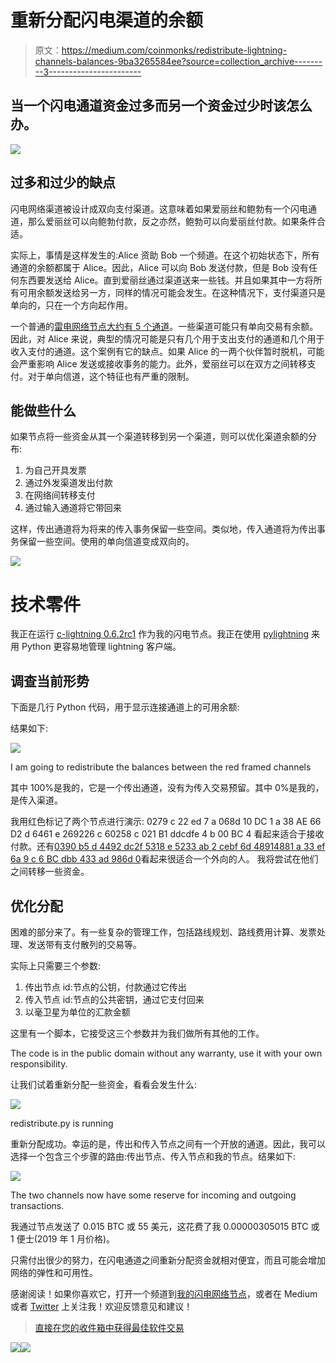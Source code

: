 # 重新分配闪电渠道的余额

> 原文：<https://medium.com/coinmonks/redistribute-lightning-channels-balances-9ba3265584ee?source=collection_archive---------3----------------------->

## 当一个闪电通道资金过多而另一个资金过少时该怎么办。

![](img/845b0be2fd78dfcd914110bc242581cf.png)

## 过多和过少的缺点

闪电网络渠道被设计成双向支付渠道。这意味着如果爱丽丝和鲍勃有一个闪电通道，那么爱丽丝可以向鲍勃付款，反之亦然，鲍勃可以向爱丽丝付款。如果条件合适。

实际上，事情是这样发生的:Alice 资助 Bob 一个频道。在这个初始状态下，所有通道的余额都属于 Alice。因此，Alice 可以向 Bob 发送付款，但是 Bob 没有任何东西要发送给 Alice。直到爱丽丝通过渠道送来一些钱。并且如果其中一方将所有可用余额发送给另一方，同样的情况可能会发生。在这种情况下，支付渠道只是单向的，只在一个方向起作用。

一个普通的[雷电网络节点大约有 5 个通道](https://lightningpeach.com/ln-monitor)。一些渠道可能只有单向交易有余额。因此，对 Alice 来说，典型的情况可能是只有几个用于支出支付的通道和几个用于收入支付的通道。这个案例有它的缺点。如果 Alice 的一两个伙伴暂时脱机，可能会严重影响 Alice 发送或接收事务的能力。此外，爱丽丝可以在双方之间转移支付。对于单向信道，这个特征也有严重的限制。

## 能做些什么

如果节点将一些资金从其一个渠道转移到另一个渠道，则可以优化渠道余额的分布:

1.  为自己开具发票
2.  通过外发渠道发出付款
3.  在网络间转移支付
4.  通过输入通道将它带回来

这样，传出通道将为将来的传入事务保留一些空间。类似地，传入通道将为传出事务保留一些空间。使用的单向信道变成双向的。

![](img/1fc45f94aea675ab3b27f4a355c4d55e.png)

# 技术零件

我正在运行 [c-lightning 0.6.2rc1](https://github.com/ElementsProject/lightning/releases) 作为我的闪电节点。我正在使用 [pylightning](https://github.com/ElementsProject/lightning/tree/master/contrib/pylightning) 来用 Python 更容易地管理 lightning 客户端。

## 调查当前形势

下面是几行 Python 代码，用于显示连接通道上的可用余额:

结果如下:

![](img/4dd4cacab13df42382d25026ccb7587c.png)

I am going to redistribute the balances between the red framed channels

其中 100%是我的，它是一个传出通道，没有为传入交易预留。其中 0%是我的，是传入渠道。

我用红色标记了两个节点进行演示:
0279 c 22 ed 7 a 068d 10 DC 1 a 38 AE 66 D2 d 6461 e 269226 c 60258 c 021 B1 ddcdfe 4 b 00 BC 4 看起来适合于接收付款。还有[0390 b5 d 4492 dc2f 5318 e 5233 ab 2 cebf 6d 48914881 a 33 ef 6a 9 c 6 BC dbb 433 ad 986d 0](https://1ml.com/node/0390b5d4492dc2f5318e5233ab2cebf6d48914881a33ef6a9c6bcdbb433ad986d0)看起来很适合一个外向的人。
我将尝试在他们之间转移一些资金。

## 优化分配

困难的部分来了。有一些复杂的管理工作，包括路线规划、路线费用计算、发票处理、发送带有支付散列的交易等。

实际上只需要三个参数:

1.  传出节点 id:节点的公钥，付款通过它传出
2.  传入节点 id:节点的公共密钥，通过它支付回来
3.  以毫卫星为单位的汇款金额

这里有一个脚本，它接受这三个参数并为我们做所有其他的工作。

The code is in the public domain without any warranty, use it with your own responsibility.

让我们试着重新分配一些资金，看看会发生什么:

![](img/f0ee4d91e639877c13109296b367130a.png)

redistribute.py is running

重新分配成功。幸运的是，传出和传入节点之间有一个开放的通道。因此，我可以选择一个包含三个步骤的路由:传出节点、传入节点和我的节点。结果如下:

![](img/8d3f9a2576369c3e6704dcb85b1b2a7d.png)

The two channels now have some reserve for incoming and outgoing transactions.

我通过节点发送了 0.015 BTC 或 55 美元，这花费了我 0.00000305015 BTC 或 1 便士(2019 年 1 月价格)。

只需付出很少的努力，在闪电通道之间重新分配资金就相对便宜，而且可能会增加网络的弹性和可用性。

感谢阅读！如果你喜欢它，打开一个频道到[我的闪电网络节点](https://1ml.com/node/03d67f36c4f81789e2fe425028bacc96b199813eae426c517f589a45f1136c1fe5)，或者在 Medium 或者 [Twitter](https://twitter.com/gallizoli) 上关注我！欢迎反馈意见和建议！

> [直接在您的收件箱中获得最佳软件交易](https://coincodecap.com/?utm_source=coinmonks)

[![](img/7c0b3dfdcbfea594cc0ae7d4f9bf6fcb.png)](https://coincodecap.com/?utm_source=coinmonks)[![](img/e7b1dbc6a532a697c6844fdf0f0bbd30.png)](https://cryptofi.co)